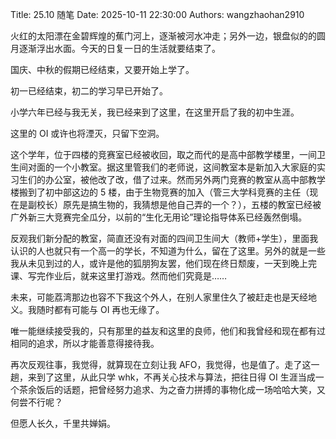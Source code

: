 Title: 25.10 随笔
Date: 2025-10-11 22:30:00
Authors: wangzhaohan2910

火红的太阳漂在金碧辉煌的蕉门河上，逐渐被河水冲走；另外一边，银盘似的的圆月逐渐浮出水面。今天的日复一日的生活就要结束了。

国庆、中秋的假期已经结束，又要开始上学了。

初一已经结束，初二的学习早已开始了。

小学六年已经与我无关，我已经来到了这里，在这里开启了我的初中生涯。

这里的 OI 或许也将湮灭，只留下空洞。

这个学年，位于四楼的竞赛室已经被收回，取之而代的是高中部教学楼里，一间卫生间对面的一个小教室。据这里管我们的老师说，这间教室本是新加入大家庭的实习生们的办公室，被他改了改，借了过来。然而另外两门竞赛的教室从高中部教学楼搬到了初中部这边的 5 楼，由于生物竞赛的加入（管三大学科竞赛的主任（现在是副校长）原先是搞生物的，我猜想是他自己弄的一个？），五楼的教室已经被广外新三大竞赛完全瓜分，以前的“生化无用论”理论指导体系已经轰然倒塌。

反观我们新分配的教室，简直还没有对面的四间卫生间大（教师+学生），里面我认识的人也就只有一个高一的学长，不知道为什么，留在了这里。另外的就是一些我从未见到过的人，或许是他的狐朋狗友罢，他们现在终日颓废，一天到晚上完课、写完作业后，就来这里打游戏。然而他们究竟是……

未来，可能荔湾那边也容不下我这个外人，在别人家里住久了被赶走也是天经地义。我随时都有可能与 OI 再也无缘了。

唯一能继续接受我的，只有那里的益友和这里的良师，他们和我曾经和现在都有过相同的追求，所以才能善意得接待我。

再次反观往事，我觉得，就算现在立刻让我 AFO，我觉得，也是值了。走了这一趟，来到了这里，从此只学 whk，不再关心技术与算法，把往日得 OI 生涯当成一个茶余饭后的话题，把曾经努力追求、为之奋力拼搏的事物化成一场哈哈大笑，又何尝不行呢？

但愿人长久，千里共婵娟。
